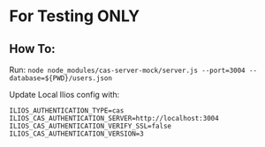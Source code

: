 # For Testing ONLY

## How To:
Run: `node node_modules/cas-server-mock/server.js --port=3004 --database=${PWD}/users.json`

Update Local Ilios config with:

```
ILIOS_AUTHENTICATION_TYPE=cas
ILIOS_CAS_AUTHENTICATION_SERVER=http://localhost:3004
ILIOS_CAS_AUTHENTICATION_VERIFY_SSL=false
ILIOS_CAS_AUTHENTICATION_VERSION=3
```
